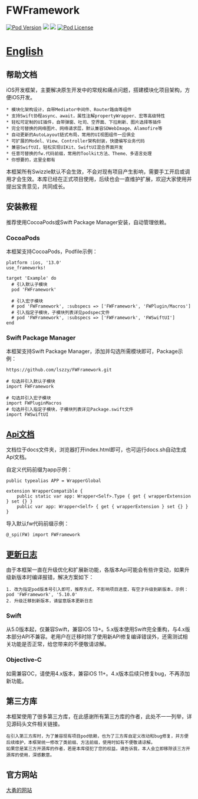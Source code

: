 # FWFramework

[![Pod Version](https://img.shields.io/cocoapods/v/FWFramework.svg?style=flat)](http://cocoadocs.org/docsets/FWFramework/)
[![](https://img.shields.io/endpoint?url=https%3A%2F%2Fswiftpackageindex.com%2Fapi%2Fpackages%2Flszzy%2FFWFramework%2Fbadge%3Ftype%3Dplatforms)](https://swiftpackageindex.com/lszzy/FWFramework)
[![](https://img.shields.io/endpoint?url=https%3A%2F%2Fswiftpackageindex.com%2Fapi%2Fpackages%2Flszzy%2FFWFramework%2Fbadge%3Ftype%3Dswift-versions)](https://swiftpackageindex.com/lszzy/FWFramework)
[![Pod License](https://img.shields.io/cocoapods/l/FWFramework.svg?style=flat)](https://github.com/lszzy/FWFramework/blob/master/LICENSE)

# [English](https://github.com/lszzy/FWFramework/blob/master/README.md)

## 帮助文档
iOS开发框架，主要解决原生开发中的常规和痛点问题，搭建模块化项目架构，方便iOS开发。

	* 模块化架构设计，自带Mediator中间件、Router路由等组件
	* 支持Swift协程async、await，属性注解propertyWrapper、宏等高级特性
	* 轻松可定制的UI插件，自带弹窗、吐司、空界面、下拉刷新、图片选择等插件
	* 完全可替换的网络图片、网络请求层，默认兼容SDWebImage、Alamofire等
	* 自动更新的AutoLayout链式布局，常用的UI视图组件一应俱全
	* 可扩展的Model、View、Controller架构封装，快捷编写业务代码
	* 兼容SwiftUI，轻松实现UIKit、SwiftUI混合界面开发
	* 任意可替换的fw.代码前缀，常用的Toolkit方法、Theme、多语言处理
	* 你想要的，这里全都有

本框架所有Swizzle默认不会生效，不会对现有项目产生影响，需要手工开启或调用才会生效。本库已经在正式项目使用，后续也会一直维护扩展，欢迎大家使用并提出宝贵意见，共同成长。

## 安装教程
推荐使用CocoaPods或Swift Package Manager安装，自动管理依赖。

### CocoaPods
本框架支持CocoaPods，Podfile示例：

	platform :ios, '13.0'
	use_frameworks!

	target 'Example' do
	  # 引入默认子模块
	  pod 'FWFramework'
   
      # 引入宏子模块
      # pod 'FWFramework', :subspecs => ['FWFramework', 'FWPlugin/Macros']   
	  # 引入指定子模块，子模块列表详见podspec文件
	  # pod 'FWFramework', :subspecs => ['FWFramework', 'FWSwiftUI']
	end

### Swift Package Manager
本框架支持Swift Package Manager，添加并勾选所需模块即可，Package示例：

	https://github.com/lszzy/FWFramework.git
	
	# 勾选并引入默认子模块
	import FWFramework
 
    # 勾选并引入宏子模块
    import FWPluginMacros 
	# 勾选并引入指定子模块，子模块列表详见Package.swift文件
	import FWSwiftUI

## [Api文档](https://fwframework.wuyong.site)
文档位于docs文件夹，浏览器打开index.html即可，也可运行docs.sh自动生成Api文档。

自定义代码前缀为app示例：

	public typealias APP = WrapperGlobal
	
	extension WrapperCompatible {
	    public static var app: Wrapper<Self>.Type { get { wrapperExtension } set {} }
	    public var app: Wrapper<Self> { get { wrapperExtension } set {} }
	}
	
导入默认fw代码前缀示例：

	@_spi(FW) import FWFramework

## [更新日志](https://github.com/lszzy/FWFramework/blob/master/CHANGELOG_CN.md)
由于本框架一直在升级优化和扩展新功能，各版本Api可能会有些许变动，如果升级新版本时编译报错，解决方案如下：

	1. 改为指定pod版本号引入即可，推荐方式，不影响项目进度，有空才升级到新版本，示例：pod 'FWFramework', '5.10.0'
	2. 升级迁移到新版本，请留意版本更新日志

### Swift
从5.0版本起，仅兼容Swift，兼容iOS 13+。5.x版本使用Swift完全重构，与4.x版本部分API不兼容。老用户在迁移时除了使用新API修复编译错误外，还需测试相关功能是否正常，给您带来的不便敬请谅解。

### Objective-C
如需兼容OC，请使用4.x版本，兼容iOS 11+。4.x版本后续只修复bug，不再添加新功能。

## 第三方库
本框架使用了很多第三方库，在此感谢所有第三方库的作者，此处不一一列举，详见源码头文件相关链接。  
 
	在引入第三方库时，为了兼容现有项目pod依赖，也为了三方库自定义改动和bug修复，并方便后续维护，本框架统一修改了类前缀、方法前缀，使用时如有不便敬请谅解。
	如果您是某三方开源库的作者，若是本库侵犯了您的权益，请告诉我，本人会立即移除该三方开源库的使用，深感歉意。

## 官方网站
[大勇的网站](http://www.wuyong.site)
